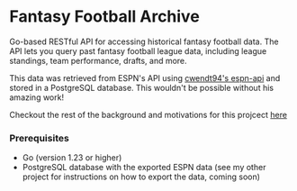 # Fantasy Football Archive

Go-based RESTful API for accessing historical fantasy football data. The API lets you query past fantasy football league data, including league standings, team performance, drafts, and more.

This data was retrieved from ESPN's API using [cwendt94's espn-api](https://github.com/cwendt94/espn-api) and stored in a PostgreSQL database. This wouldn't be possible without his amazing work!

Checkout the rest of the background and motivations for this projcect [here](https://litts.me/projects/2025/first/)

### Prerequisites

- Go (version 1.23 or higher)
- PostgreSQL database with the exported ESPN data (see my other project for instructions on how to export the data, coming soon)